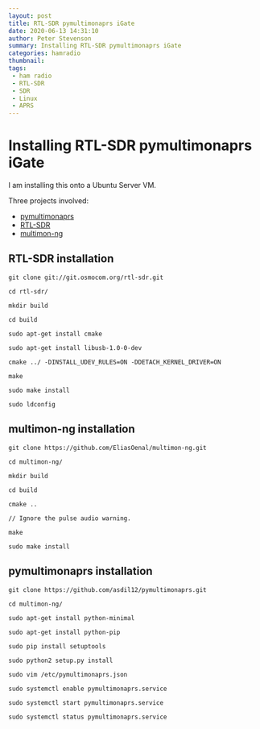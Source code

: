 ```yaml
---
layout: post
title: RTL-SDR pymultimonaprs iGate
date: 2020-06-13 14:31:10
author: Peter Stevenson
summary: Installing RTL-SDR pymultimonaprs iGate
categories: hamradio
thumbnail:
tags:
 - ham radio
 - RTL-SDR
 - SDR
 - Linux
 - APRS
---
```


# Installing RTL-SDR pymultimonaprs iGate

I am installing this onto a Ubuntu Server VM.

Three projects involved:

* [pymultimonaprs](https://github.com/asdil12/pymultimonaprs)
* [RTL-SDR](https://osmocom.org/projects/rtl-sdr/wiki/Rtl-sdr)
* [multimon-ng](https://github.com/EliasOenal/multimon-ng/)

## RTL-SDR installation

```
git clone git://git.osmocom.org/rtl-sdr.git

cd rtl-sdr/

mkdir build

cd build

sudo apt-get install cmake

sudo apt-get install libusb-1.0-0-dev

cmake ../ -DINSTALL_UDEV_RULES=ON -DDETACH_KERNEL_DRIVER=ON

make

sudo make install

sudo ldconfig
```

## multimon-ng installation

```
git clone https://github.com/EliasOenal/multimon-ng.git

cd multimon-ng/

mkdir build

cd build

cmake ..

// Ignore the pulse audio warning.

make

sudo make install

```

## pymultimonaprs installation

```
git clone https://github.com/asdil12/pymultimonaprs.git

cd multimon-ng/

sudo apt-get install python-minimal

sudo apt-get install python-pip

sudo pip install setuptools

sudo python2 setup.py install

sudo vim /etc/pymultimonaprs.json

sudo systemctl enable pymultimonaprs.service

sudo systemctl start pymultimonaprs.service

sudo systemctl status pymultimonaprs.service
```